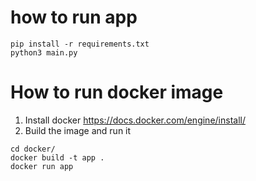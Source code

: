 # how to run app
```
pip install -r requirements.txt
python3 main.py
```

# How to run docker image

1. Install docker https://docs.docker.com/engine/install/
2. Build the image and run it
```
cd docker/
docker build -t app .
docker run app
```